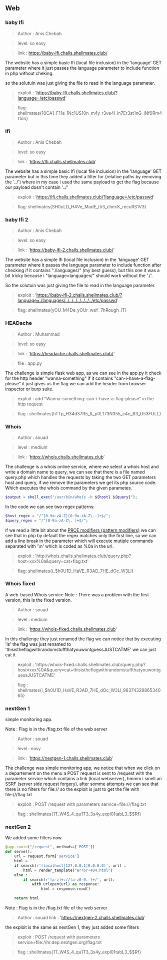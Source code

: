 


## Web

### baby lfi

> Author : Anis Chebah

> level: so easy

> link : https://baby-lfi.challs.shellmates.club/

The website has a simple basic lfi (local file inclusion) in the 'language' GET parameter where it just passes the language parameter to include function in php without cheking.

so the solutuin was just giving the file to read in the language parameter.
> exploit : 'https://baby-lfi.challs.shellmates.club/?language=/etc/passwd'

> flag: shellmates{10CA1_F11e_1Nc1US10n_m4y_r3ve4l_in7Er3st1nG_iNf0Rm4t1on}

### lfi

> Author : Anis Chebah

> level: so easy

> link : 'https://lfi.challs.shellmates.club'

The website has a simple basic lfi (local file inclusion) in the 'language' GET parameter but in this time they added a filter for (relative paths by removing the '../') where in my case i used the same payload to get the flag because our payload dosn't contain '../'

> exploit : 'https://lfi.challs.shellmates.club/?language=/etc/passwd'

> flag: shellmates{SH0uLD_H4Ve_MadE_th3_checK_recuRS1V3}

### baby lfi 2

> Author : Anis Chebah

> level: so easy

> link : 'https://baby-lfi-2.challs.shellmates.club/'

The website has a simple lfi (local file inclusion) in the 'language' GET parameter where it passes the language parameter to include function after checking if it contains "./languages/" (my best guess), but this one it was a bit tricky because i "language=languages/" should work without the './'.

So the solutuin was just giving the file to read in the language parameter.
> exploit : 'https://baby-lfi-2.challs.shellmates.club/?language=./languages/../../../../../../../etc/passwd'

> flag: shellmates{yOU_M4De_yOUr_waY_7hRough_iT}

### HEADache

> Author : Muhammad

> level: so easy

> link : 'https://headache.challs.shellmates.club/'

> file : app.py

The challenge is simple flask web app, as we can see in the app.py it check for the http header "wanna-something" if it contains "can-i-have-a-flag-please" it just gives us the flag we can add the header from browser inspector or burp suite.

> exploit : add "Wanna-something: can-i-have-a-flag-please" in the http request

> flag : shellmates{hTTp_H34d37R5_&_p0L173N355_c4n_B3_U53FULL}

### Whois 

> Author : souad

> level : medium

> link : 'https://whois.challs.shellmates.club'

The challenge is a whois online service, where we select a whois host and write a domain name to query, we can see that there is a file named query.php which handles the requests by taking the two GET parameters host and query, if we remove the parameters we get its php source code. Which executes the whois command by the given parametes.

```php
$output = shell_exec("/usr/bin/whois -h ${host} ${query}");
```

In the code we can see two regex patterns:

```php
$host_regex = "/^[0-9a-zA-Z][0-9a-zA-Z\.-]+$/";
$query_regex = "/^[0-9a-zA-Z\. ]+$/";
```

if we read a little bit about the [PRCE modifiers (pattern modifiers)](https://www.php.net/manual/en/reference.pcre.pattern.modifiers.php) we can see that in php by default the regex matches only the first line, so we can add a line break in the parameter which will execute mutiple commands separated with '\n' which is coded as %0a in the url.

> exploit : 'http:/whois.challs.shellmates.club/query.php?host=xxx%0a&query=cat+flag.txt'

> flag: shellmates{i_$h0U1D_HaVE_R3AD_7HE_dOc_W3Ll}

### Whois fixed

A web-based Whois service
Note : There was a problem with the first version, this is the fixed version.
> Author : souad

> level : medium

> link : 'https://whois-fixed.challs.shellmates.club'

In this challenge they just renamed the flag we can notice that by executing 'ls' the flag was just renamed to 'thisistheflagwithrandomstuffthatyouwontguessJUSTCATME' we can just cat it

> exploit : 'https:/whois-fixed.challs.shellmates.club/query.php?host=xxx%0A&query=cat+thisistheflagwithrandomstuffthatyouwontguessJUSTCATME'

> flag : shellmates{i_$h0U1D_HaVE_R3AD_7HE_dOc_W3Ll_9837432986534065}


### nextGen 1

simple monitoring app.

Note : Flag is in the /flag.txt file of the web server

> Author : souad

> level : easy

> link : 'https://nextgen-1.challs.shellmates.club'

The challenge was simple monitoring app, we notice that when we click on a departement on the menu a POST request is sent to /request with the parameter service which contains a link (local webserver), hmmm i smell an SSRF (server side request forgery), after somme attempts we can see that there is no filters for file:// so the exploit is just to get the file with file:///flag.txt

> exploit : POST /request with parameters service=file:///flag.txt

> flag : shellmates{1T_W4S_4_qu1T3_3s4y_expl01tabL3_$$Rf}

### nextGen 2 

We added some filters now.

```python
@app.route("/request", methods=['POST'])
def serve():
    url = request.form['service']
    html = ''
    if search(r'(localhost|127.0.0.1|0.0.0.0)', url) :
        html = render_template("error-404.html")
    else :
        if search(r'[a-z]+://[a-z0-9.-]+/', url):
            with urlopen(url) as response:
                html = response.read()        
            
    return html
```

Note : Flag is in the /flag.txt file of the web server

> Author : souad
> link : 'https://nextgen-2.challs.shellmates.club'

the exploit is the same as nextGen 1, they just added some filters

> exploit : POST /request with parameters service=file://hr.dep.nextgen.org/flag.txt

> flag : shellmates{1T_W4S_4_qu1T3_3s4y_expl01tabL3_$$Rf}
